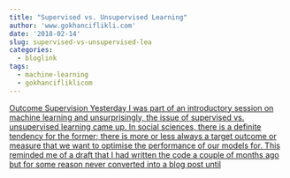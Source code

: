 ```yaml
---
title: "Supervised vs. Unsupervised Learning"
author: 'www.gokhanciflikli.com'
date: '2018-02-14'
slug: supervised-vs-unsupervised-lea
categories:
  - bloglink
tags:
  - machine-learning
  - gokhancifliklicom
---
```


[Outcome Supervision Yesterday I was part of an introductory session on machine learning and unsurprisingly, the issue of supervised vs. unsupervised learning came up. In social sciences, there is a definite tendency for the former; there is more or less always a target outcome or measure that we want to optimise the performance of our models for. This reminded me of a draft that I had written the code a couple of months ago but for some reason never converted into a blog post until<i class="fas fa-external-link-alt"></i>](https://www.gokhan.io/post/learning-brexit/)

